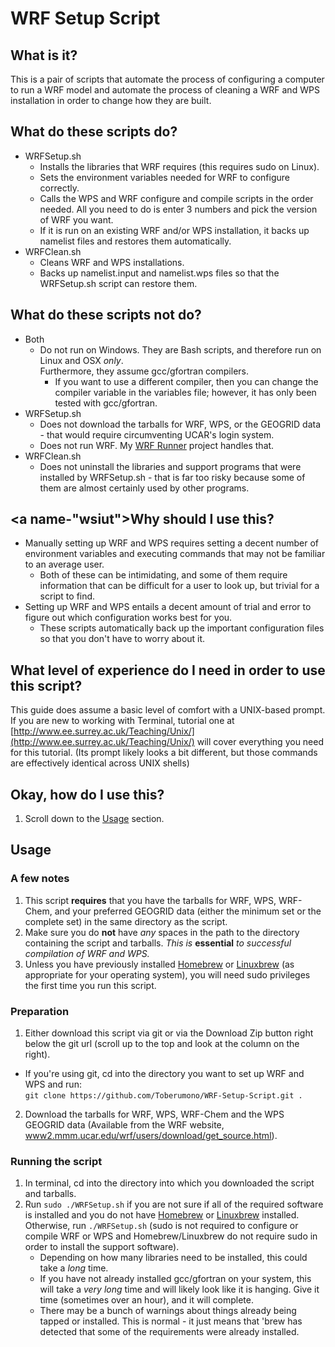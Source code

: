 # <a name="Readme"></a><a name="readme"></a>WRF Setup Script
## <a name="wii"></a>What is it?
This is a pair of scripts that automate the process of configuring a computer to run a WRF model and automate the process of cleaning a WRF and WPS installation in order to change how they are built.

## <a name="wdtsd"></a>What do these scripts do?

+ WRFSetup.sh
	- Installs the libraries that WRF requires (this requires sudo on Linux).
	- Sets the environment variables needed for WRF to configure correctly.
	- Calls the WPS and WRF configure and compile scripts in the order needed.  All you need to do is enter 3 numbers and pick the version of WRF you want.
	- If it is run on an existing WRF and/or WPS installation, it backs up namelist files and restores them automatically.
+ WRFClean.sh
	- Cleans WRF and WPS installations.
	- Backs up namelist.input and namelist.wps files so that the WRFSetup.sh script can restore them.

## <a name="wdtsnd"></a>What do these scripts not do?
* Both
	+ Do not run on Windows.  They are Bash scripts, and therefore run on Linux and OSX *only*.<br>
	Furthermore, they assume gcc/gfortran compilers.
		- If you want to use a different compiler, then you can change the compiler variable in the variables file; however, it has only been tested with gcc/gfortran.
* WRFSetup.sh
	+ Does not download the tarballs for WRF, WPS, or the GEOGRID data - that would require circumventing UCAR's login system.
	+ Does not run WRF.  My [WRF Runner](https://github.com/toberumono/WRF-Runner) project handles that.
* WRFClean.sh
	+ Does not uninstall the libraries and support programs that were installed by WRFSetup.sh - that is far too risky because some of them are almost certainly used by other programs.

## <a name-"wsiut"></a>Why should I use this?

* Manually setting up WRF and WPS requires setting a decent number of environment variables and executing commands that may not be familiar to an average user.
	- Both of these can be intimidating, and some of them require information that can be difficult for a user to look up, but trivial for a script to find.
* Setting up WRF and WPS entails a decent amount of trial and error to figure out which configuration works best for you.
	- These scripts automatically back up the important configuration files so that you don't have to worry about it.

## <a name="wloediniotuts"></a>What level of experience do I need in order to use this script?
This guide does assume a basic level of comfort with a UNIX-based prompt. If you are new to working with Terminal, tutorial one at [http://www.ee.surrey.ac.uk/Teaching/Unix/](http://www.ee.surrey.ac.uk/Teaching/Unix/) will cover everything you need for this tutorial. (Its prompt likely looks a bit different, but those commands are effectively identical across UNIX shells)

## Okay, how do I use this?

1. Scroll down to the [Usage](#Usage) section.

## <a name="Usage"></a><a name="usage"></a>Usage
### A few notes

1. This script **requires** that you have the tarballs for WRF, WPS, WRF-Chem, and your preferred GEOGRID data (either the minimum set or the complete set) in the same directory as the script.
2. Make sure you do **not** have *any* spaces in the path to the directory containing the script and tarballs.  *This is* **essential** *to successful compilation of WRF and WPS.*
3. Unless you have previously installed [Homebrew](http://brew.sh) or [Linuxbrew](https://github.com/Homebrew/linuxbrew) (as appropriate for your operating system), you will need sudo privileges the first time you run this script.

### Preparation
1. Either download this script via git or via the Download Zip button right below the git url (scroll up to the top and look at the column on the right).
  + If you're using git, cd into the directory you want to set up WRF and WPS and run:<br>
    `git clone https://github.com/Toberumono/WRF-Setup-Script.git .`
2. Download the tarballs for WRF, WPS, WRF-Chem and the WPS GEOGRID data (Available from the WRF website, [www2.mmm.ucar.edu/wrf/users/download/get_source.html](www2.mmm.ucar.edu/wrf/users/download/get_source.html)).

### Running the script
1. In terminal, cd into the directory into which you downloaded the script and tarballs.
2. Run `sudo ./WRFSetup.sh` if you are not sure if all of the required software is installed and you do not have [Homebrew](http://brew.sh) or [Linuxbrew](https://github.com/Homebrew/linuxbrew) installed.  Otherwise, run `./WRFSetup.sh` (sudo is not required to configure or compile WRF or WPS and Homebrew/Linuxbrew do not require sudo in order to install the support software).
	+ Depending on how many libraries need to be installed, this could take a *long* time.
	+ If you have not already installed gcc/gfortran on your system, this will take a *very long* time and will likely look like it is hanging.  Give it time (sometimes over an hour), and it will complete.
	+ There may be a bunch of warnings about things already being tapped or installed.  This is normal - it just means that 'brew has detected that some of the requirements were already installed.
